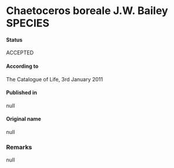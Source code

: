 Chaetoceros boreale J.W. Bailey SPECIES
=======

#### Status
ACCEPTED

#### According to
The Catalogue of Life, 3rd January 2011

#### Published in
null

#### Original name
null

### Remarks
null
